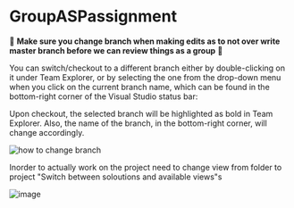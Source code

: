 # GroupASPassignment

👀 **Make sure you change branch when making edits as to not over write master branch before we can review things as a group** 👀



You can switch/checkout to a different branch either by double-clicking on it under Team Explorer, or by selecting the one from the drop-down menu when you click on the current branch name, 
which can be found in the bottom-right corner of the Visual Studio status bar:

Upon checkout, the selected branch will be highlighted as bold in Team Explorer. Also, the name of the branch, in the bottom-right corner, will change accordingly.

![how to change branch](https://www.oreilly.com/library/view/mastering-visual-studio/9781789530094/assets/47e9858d-90da-428c-a464-e9df50a3b56e.png)

Inorder to actually work on the project need to change view from folder to project "Switch between soloutions and available views"s

![image](https://user-images.githubusercontent.com/88696246/135010629-dd3b9c69-319e-4c7d-9f91-934029dcef39.png)